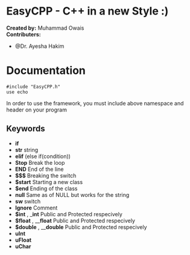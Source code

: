 # EasyCPP - C++ in a new Style :)

__Created by:__ Muhammad Owais \
**Contributers:**
- @Dr. Ayesha Hakim

# Documentation

```
#include "EasyCPP.h"
use echo
```
In order to use the framework, you must include above namespace and header on your program 

## Keywords

- __if__  
- __str__ string
- __elif__ (else if(condition))
- __Stop__  Break the loop
- __END__  End of the line
- __$$$__ Breaking the switch
- __$start__  Starting a new class
- __$end__   Ending of the class
- __null__ Same as of NULL but works for the string
- __sw__ switch
- __Ignore__ Comment
- __$int__ , ___int__ Public and Protected respecively 
- __$float__ , ____float__ Public and Protected respecively 
- __$double__ , ____double__ Public and Protected respecively 
- __uInt__
- __uFloat__
- __uChar__


